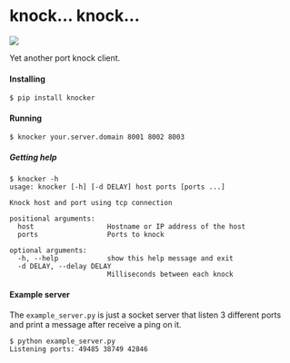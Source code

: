 # knock... knock...

![](https://media.giphy.com/media/4WONcbcxCOYRa/giphy.gif)

Yet another port knock client.


#### Installing

`$ pip install knocker`


#### Running

`$ knocker your.server.domain 8001 8002 8003`


##### Getting help
```
$ knocker -h           
usage: knocker [-h] [-d DELAY] host ports [ports ...]

Knock host and port using tcp connection

positional arguments:
  host                  Hostname or IP address of the host
  ports                 Ports to knock

optional arguments:
  -h, --help            show this help message and exit
  -d DELAY, --delay DELAY
                        Milliseconds between each knock

```

#### Example server

The `example_server.py` is just a socket server that listen 3 different
ports and print a message after receive a ping on it.

```
$ python example_server.py
Listening ports: 49485 38749 42846
```
